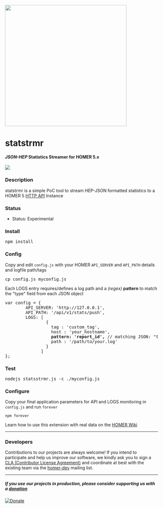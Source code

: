<img src="https://i.imgur.com/scqdu3p.png" width="400">

# statstrmr
#### _JSON-HEP_ Statistics Streamer for HOMER 5.x

<img src="http://i.imgur.com/74Gswvq.gif" />

### Description

statstrmr is a simple PoC tool to stream HEP-JSON formatted statistics to a HOMER 5 [HTTP API](https://github.com/sipcapture/homer/wiki/Example%3A-CustomStats) Instance

### Status

* Status: Experimental

### Install
<pre>
npm install
</pre>

### Config
Copy and edit ```config.js``` with your HOMER ```API_SERVER``` and ```API_PATH``` details and logfile path/tags<br>
<pre>
cp config.js myconfig.js
</pre>

Each LOGS entry requires/defines a log path and a _(regex)_ **pattern** to match the "type" field from each JSON object
<pre>
var config = {
        API_SERVER: 'http://127.0.0.1',
        API_PATH: '/api/v1/stats/push',
        LOGS: [
                {
                  tag : 'custom_tag',
                  host : 'your_hostname',
                  <b>pattern: 'report_id',</b> // matching JSON: "type":"report_id" 
                  path : '/path/to/your.log'
                }
              ]
};
</pre>

### Test
<pre>
nodejs statsstrmr.js -c ./myconfig.js
</pre>

### Configure
Copy your final application parameters for API and LOGS monitoring in ```config.js``` and run ```forever```
```
npm forever
```

Learn how to use this extension with real data on the [HOMER Wiki](https://github.com/sipcapture/homer/wiki/Example%3A-CustomStats)


---------

### Developers
Contributions to our projects are always welcome! If you intend to participate and help us improve our software, we kindly ask you to sign a [CLA (Contributor License Agreement)](http://cla.qxip.net) and coordinate at best with the existing team via the [homer-dev](http://groups.google.com/group/homer-dev) mailing list.


----------


##### If you use our projects in production, please consider supporting us with a [donation](https://www.paypal.com/cgi-bin/webscr?cmd=_donations&business=donation%40sipcapture%2eorg&lc=US&item_name=SIPCAPTURE&no_note=0&currency_code=EUR&bn=PP%2dDonationsBF%3abtn_donateCC_LG%2egif%3aNonHostedGuest)

[![Donate](https://www.paypalobjects.com/en_US/i/btn/btn_donateCC_LG.gif)](https://www.paypal.com/cgi-bin/webscr?cmd=_donations&business=donation%40sipcapture%2eorg&lc=US&item_name=SIPCAPTURE&no_note=0&currency_code=EUR&bn=PP%2dDonationsBF%3abtn_donateCC_LG%2egif%3aNonHostedGuest)




